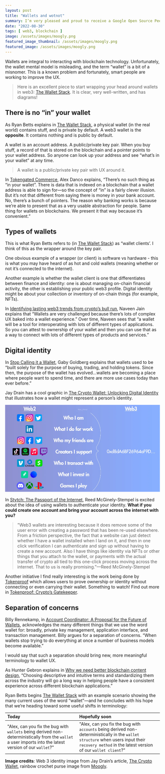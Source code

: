 ```yaml
---
layout: post
title: "Wallets and wotnot"
summary: I’m very pleased and proud to receive a Google Open Source Peer Bonus award. 
date: "2022-08-30"
tags: [ web3, blockchain ]
image: /assets/images/moogly.png
featured_image_thumbnail: /assets/images/moogly.png
featured_image: /assets/images/moogly.png
---
```


Wallets are integral to interacting with blockchain technology. Unfortunately, the wallet mental model is misleading, and the term “wallet” is a bit of a misnomer. This is a known problem and fortunately, smart people are working to improve the UX.

> Here is an excellent piece to start wrapping your head around wallets in web3:
> [The Wallet Stack](https://fission.codes/blog/wallet-stack/). It is clear, very well-written, and has diagrams!


## There is no “in” your wallet

As Ryan Betts explains in [The Wallet Stack](https://fission.codes/blog/wallet-stack/), a physical wallet (in the real world) contains stuff, and is private by default. A web3 wallet is the **opposite**. It contains nothing and is public by default. 

A wallet is an account address. A public/private key pair. When you buy stuff, a record of that is stored on the blockchain and a pointer points to your wallet address. So anyone can look up your address and see “what’s in your wallet” at any time.

> A wallet is a public/private key pair with UX around it. 

In [Tokengated Commerce](https://open.spotify.com/episode/498S1ce1KG2Qp4H9MgYyCb?si=1aeda9d0f23d4441), Alex Danco explains, “There’s no such thing as “in your wallet”. There is data that is indexed on a blockchain that a wallet address is able to sign for—so the concept of “in” is a fairly clever illusion. But it’s not that different from saying there is money in your bank account. No, there’s a bunch of pointers. The reason why banking works is because we’re able to present that as a very usable abstraction for people. Same thing for wallets on blockchains. We present it that way because it’s convenient.” 


## Types of wallets

This is what Ryan Betts refers to (in [The Wallet Stack](https://fission.codes/blog/wallet-stack/)) as “wallet clients’. I think of this as the wrapper around the key pair. 

One obvious example of a wrapper (or client) is software vs hardware - this is what you may have heard of as hot and cold wallets (meaning whether or not it’s connected to the internet).  

Another example is whether the wallet client is one that differentiates between finance and identity: one is about managing on-chain financial activity, the other is establishing your public web3 profile. Digital identity might be about your collection or inventory of on-chain things (for example, NFTs). 

In [Identifying lasting web3 trends from crypto’s bull run](https://open.spotify.com/episode/2j4gUwJU4pPAMrdwn5Kx25?si=6be50070e9194c21), Naveen Jain explains that “Wallets are very challenged because there’s lots of complex UX baked into a wallet experience.” Over time, Naveen sees that “a wallet will be a tool for interoperating with lots of different types of applications. So you can attest to ownership of your wallet and then you can use that as a way to connect with lots of different types of products and services.”


## Digital identity

In [Stop Calling it a Wallet](https://gaby.mirror.xyz/0Wq9zk0pZu_s3W1S4BiNcYXw9uSfSVbyGjNPgLHcs18), Gaby Goldberg explains that wallets used to be “built solely for the purpose of buying, trading, and holding tokens. Since then, the purpose of the wallet has evolved…wallets are becoming a place where people want to spend time, and there are more use cases today than ever before.”

Jay Drain has a cool graphic in [The Crypto Wallet: Unlocking Digital Identity](https://jaydrainjr.substack.com/p/crypto-wallet) that illustrates how a wallet might represent a person’s identity.

![jaydrainjr.eth's Digital identity in web3](/assets/images/walletid.png) 

In [Stytch: The Passport of the Internet](https://open.spotify.com/episode/0Wp4EKdtSQKoypCEUXiXQo?si=76eba70487044fa2), Reed McGinely-Stempel is excited about the idea of using wallets to authenticate your identity. **What if you could create one account and bring your account across the internet with you?**  

> "Web3 wallets are interesting because it does remove some of the user error with creating a password that has been re-used elsewhere. From a friction perspective, the fact that a website can just detect whether I have a wallet installed when I land on it, and then in one click verification I can authenticate and sign up without having to create a new account. Also I have things like identity via NFTs or other things that you attach to the wallet, or payments with the actual transfer of crypto all tied to this one-click process moving across the internet. That to us is really promising.”—Reed McGinely-Stempel

Another initiative I find really interesting is the work being done by [Tokenproof](https://tokenproof.xyz/) which allows users to prove ownership or identity without connecting or even carrying their wallet. Something to watch! Find out more in [Tokenproof: Crypto’s Gatekeeper](https://www.joincolossus.com/episodes/51226802/fonz-tokenproof-cryptos-gatekeeper?tab=shownotes).


## Separation of concerns

Billy Rennekamp, in [Account Coordinator: A Proposal for the Future of Wallets](https://billyrennekamp.medium.com/account-coordinator-a-proposal-for-the-future-of-wallets-9fc54032a202), acknowledges the many different things that we use the word wallet for: broadly, private key management, application interface, and transaction management. Billy argues for a separation of concerns. “When wallets stop trying to do everything at once a number of business models become available.” 

I would say that such a separation should bring new, more meaningful terminology to wallet UX. 

As Hunter Gebron explains in [Why we need better blockchain content design](https://uxcontent.com/better-blockchain-content-design/), “Choosing descriptive and intuitive terms and standardizing them across the industry will go a long way in helping people have a consistent experience across different blockchain applications.” 

Ryan Betts begins [The Wallet Stack](https://fission.codes/blog/wallet-stack/) with an example scenario showing the many current uses of the word “wallet”—and he concludes with his hope that we’re heading toward some useful shifts in terminology:


| Today | Hopefully soon |
| :---|:---|
| "Alex, can you fix the bug with `wallets` being derived non-deterministically from the `wallet` a user imports into the latest version of our `wallet`?" | "Alex, can you fix the bug with `accounts` being derived non-deterministically in the `wallet structure` when users input their `recovery method` in the latest version of our `wallet client`?" |


**Image credits**: Web 3 identity image from Jay Drain’s article, [The Crypto Wallet](https://jaydrainjr.substack.com/p/crypto-wallet), rainbow crochet purse image from [Moogly](https://www.mooglyblog.com/bonbon-kisses-crochet-pouch/).
